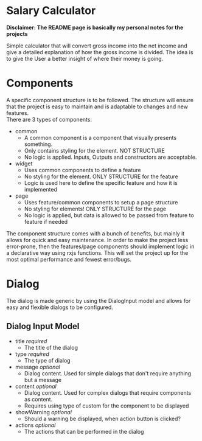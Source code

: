 # Salary Calculator
**Disclaimer: The README page is basically my personal notes for the projects**  

Simple calculator that will convert gross income into the net income and give a detailed explanation of how the gross income is divided. The idea is to give the User a better insight of where their money is going.

# Components
A specific component structure is to be followed. The structure will ensure that the project is easy to maintain and is adaptable to changes and new features.  
There are 3 types of components:
* common
  * A common component is a component that visually presents something.
  * Only contains styling for the element. NOT STRUCTURE
  * No logic is applied. Inputs, Outputs and constructors are acceptable.
* widget
  * Uses common components to define a feature
  * No styling for the element. ONLY STRUCTURE for the feature
  * Logic is used here to define the specific feature and how it is implemented
* page
  * Uses feature/common components to setup a page structure
  * No styling for elements! ONLY STRUCTURE for the page
  * No logic is applied, but data is allowed to be passed from feature to feature if needed

The component structure comes with a bunch of benefits, but mainly it allows for quick and easy maintenance. In order to make the project less error-prone, then the features/page components should implement logic in a declarative way using rxjs functions. This will set the project up for the most optimal performance and fewest error/bugs.


# Dialog
The dialog is made generic by using the DialogInput model and allows for easy and flexible dialogs to be configured.  

## Dialog Input Model

- title *required*
  - The title of the dialog
- type *required*
  - The type of dialog
- message *optional*
  - Dialog content. Used for simple dialogs that don't require anything but a message
- content *optional*
  - Dialog content. Used for complex dialogs that require components as content.
  - Requires using type of custom for the component to be displayed
- showWarning *optional*
  - Should a warning be displayed, when action button is clicked?
- actions *optional*
  - The actions that can be performed in the dialog
